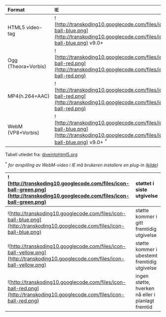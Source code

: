 | **Format** | **IE** | **Firefox** | **Safari** | **Chrome** | **Opera** | **iPhone** | **Android** |
|:-----------|:-------|:------------|:-----------|:-----------|:----------|:-----------|:------------|
| HTML5 video-tag | ![http://transkoding10.googlecode.com/files/icon-ball-blue.png](http://transkoding10.googlecode.com/files/icon-ball-blue.png) v9.0+ | ![http://transkoding10.googlecode.com/files/icon-ball-green.png](http://transkoding10.googlecode.com/files/icon-ball-green.png) v3.5+ | ![http://transkoding10.googlecode.com/files/icon-ball-green.png](http://transkoding10.googlecode.com/files/icon-ball-green.png) v3.0+ | ![http://transkoding10.googlecode.com/files/icon-ball-green.png](http://transkoding10.googlecode.com/files/icon-ball-green.png) | ![http://transkoding10.googlecode.com/files/icon-ball-green.png](http://transkoding10.googlecode.com/files/icon-ball-green.png) |            |             |
| Ogg (Theora+Vorbis) | ![http://transkoding10.googlecode.com/files/icon-ball-red.png](http://transkoding10.googlecode.com/files/icon-ball-red.png) | ![http://transkoding10.googlecode.com/files/icon-ball-green.png](http://transkoding10.googlecode.com/files/icon-ball-green.png) v3.5+ | ![http://transkoding10.googlecode.com/files/icon-ball-red.png](http://transkoding10.googlecode.com/files/icon-ball-red.png) | ![http://transkoding10.googlecode.com/files/icon-ball-green.png](http://transkoding10.googlecode.com/files/icon-ball-green.png) v5.0+ | ![http://transkoding10.googlecode.com/files/icon-ball-green.png](http://transkoding10.googlecode.com/files/icon-ball-green.png) v10.5+ | ![http://transkoding10.googlecode.com/files/icon-ball-red.png](http://transkoding10.googlecode.com/files/icon-ball-red.png) | ![http://transkoding10.googlecode.com/files/icon-ball-red.png](http://transkoding10.googlecode.com/files/icon-ball-red.png) |
| MP4(h.264+AAC) | ![http://transkoding10.googlecode.com/files/icon-ball-red.png](http://transkoding10.googlecode.com/files/icon-ball-red.png) | ![http://transkoding10.googlecode.com/files/icon-ball-red.png](http://transkoding10.googlecode.com/files/icon-ball-red.png) | ![http://transkoding10.googlecode.com/files/icon-ball-green.png](http://transkoding10.googlecode.com/files/icon-ball-green.png) v3.0+ | ![http://transkoding10.googlecode.com/files/icon-ball-green.png](http://transkoding10.googlecode.com/files/icon-ball-green.png) v5.0+ | ![http://transkoding10.googlecode.com/files/icon-ball-red.png](http://transkoding10.googlecode.com/files/icon-ball-red.png) | ![http://transkoding10.googlecode.com/files/icon-ball-green.png](http://transkoding10.googlecode.com/files/icon-ball-green.png) v3.0+ | ![http://transkoding10.googlecode.com/files/icon-ball-green.png](http://transkoding10.googlecode.com/files/icon-ball-green.png) v2.0+ |
| WebM (VP8+Vorbis) | ![http://transkoding10.googlecode.com/files/icon-ball-blue.png](http://transkoding10.googlecode.com/files/icon-ball-blue.png) v9.0+ <sup>*</sup> | ![http://transkoding10.googlecode.com/files/icon-ball-blue.png](http://transkoding10.googlecode.com/files/icon-ball-blue.png) v4.0+ | ![http://transkoding10.googlecode.com/files/icon-ball-red.png](http://transkoding10.googlecode.com/files/icon-ball-red.png) | ![http://transkoding10.googlecode.com/files/icon-ball-blue.png](http://transkoding10.googlecode.com/files/icon-ball-blue.png) v6.0+ | ![http://transkoding10.googlecode.com/files/icon-ball-blue.png](http://transkoding10.googlecode.com/files/icon-ball-blue.png) v10.0+ | ![http://transkoding10.googlecode.com/files/icon-ball-red.png](http://transkoding10.googlecode.com/files/icon-ball-red.png) | ![http://transkoding10.googlecode.com/files/icon-ball-yellow.png](http://transkoding10.googlecode.com/files/icon-ball-yellow.png) |

Tabell utledet fra: [diveintohtml5.org](http://diveintohtml5.org/video.html#what-works)

<sup>*</sup> _for avspilling av WebM-video i IE må brukeren installere en plug-in ([kilde](http://windowsteamblog.com/windows/b/bloggingwindows/archive/2010/05/19/another-follow-up-on-html5-video-in-ie9.aspx))_

| ![http://transkoding10.googlecode.com/files/icon-ball-green.png](http://transkoding10.googlecode.com/files/icon-ball-green.png) | støttet i siste utgivelse |
|:--------------------------------------------------------------------------------------------------------------------------------|:---------------------------|
| ![http://transkoding10.googlecode.com/files/icon-ball-blue.png](http://transkoding10.googlecode.com/files/icon-ball-blue.png)   | støtte kommer i gitt fremtidig utgivelse |
| ![http://transkoding10.googlecode.com/files/icon-ball-yellow.png](http://transkoding10.googlecode.com/files/icon-ball-yellow.png) | støtte kommer i ubestemt fremtidig utgivelse |
| ![http://transkoding10.googlecode.com/files/icon-ball-red.png](http://transkoding10.googlecode.com/files/icon-ball-red.png)     | ingen støtte, hverken nå eller i planlagt fremtid |